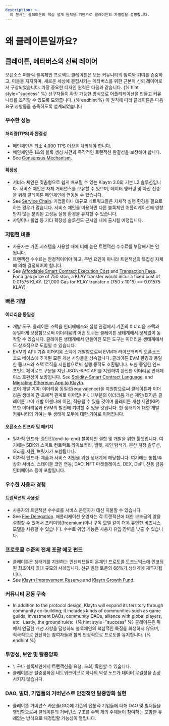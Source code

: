 ```yaml
---
description: >-
  이 문서는 클레이튼의 핵심 설계 원칙을 기반으로 클레이튼의 차별점을 설명합니다.
---
```


# 왜 클레이튼일까요?<a id="why-klaytn"></a>

## 클레이튼, 메타버스의 신뢰 레이어<a id="klaytn-as-a-trust-layer-of-metaverse"></a>
​오픈소스 퍼블릭 블록체인 프로젝트 클레이튼은 모든 커뮤니티의 참여와 기여를 존중하고, 이들을 지지하며, 새로운 세상에 결집시키는 메타버스를 위한 근본적 신뢰 레이어로서 구상되었습니다. 가장 중요한 디자인 원칙은 다음과 같습니다.
{% hint style="success" %}
선구자들이 확장 가능한 방식으로 어플리케이션을 만들고 커뮤니티를 조직할 수 있도록 도와줍니다.
{% endhint %}
​이 원칙에 따라 클레이튼은 다음 요구 사항들을 충족하도록 설계되었습니다​
### 우수한 성능<a id="high-performance"></a>
#### 처리량(TPS)과 완결성<a id="throughput-and-finality"></a>
- 메인체인은 최소 4,000 TPS 이상을 처리해야 합니다.
- 메인체인은 1초의 블록 생성 시간과 즉각적인 트랜잭션 완결성을 보장해야 합니다.
- See [Consensus Mechanism][]. ​
#### 확장성 <a id="scalability"></a>
- 서비스 체인은 맞춤형으로 쉽게 배포될 수 있는 Klaytn 2.0의 기본 L2 솔루션입니다. 서비스 체인은 자체 거버넌스를 보유할 수 있으며, 데이터 앵커링 및 자산 전송을 위해 클레이튼 메인체인에 연동될 수 있습니다.
- See [Service Chain][]. 기업들이나 대규모 네트워크들은 자체적 실행 환경을 필요로 하는 경우가 많습니다. 서비스 체인을 이용하면 다른 블록체인 어플리케이션에 영향 받지 않는 분리된 고성능 실행 환경을 유지할 수 있습니다.
- 샤딩이나 롤업 등 기타 확장성 솔루션도 근시일 내에 출시될 예정입니다. ​
### 저렴한 비용  <a id="low-cost"></a>
- 사용자는 기존 시스템을 사용할 때에 비해 높은 트랜잭션 수수료를 부담해서는 안 됩니다.
- 트랜잭션 수수료는 안정적이어야 하고, 주변 요인이 아니라 트랜잭션의 복잡성 자체에 의해 결정되어야 합니다.
- See [Affordable Smart Contract Execution Cost][] and [Transaction Fees][]. For a gas price of 750 ston, a KLAY transfer would incur a fixed cost of 0.01575 KLAY. (21,000 Gas for KLAY transfer x (750 x 10^9) == 0.01575 KLAY) ​
### 빠른 개발<a id="rapid-development"></a>
#### 이더리움 동일성<a id="ethereum-compatibility"></a>
- 개발 도구: 클레이튼 스택을 인터페에스와 실행 관점에서 기존의 이더리움 스택과 동일하게 보장함으로써 이더리움의 어떤 도구든 클레이튼 생태계에서 문제없이 동작할 수 있습니다. 클레이튼 생태계에서 만들어진 모든 도구는 이더리움 생태계에서도 상호적으로 도입될 수 있습니다.
- EVM과 API: 기존 이더리움 스택에 개발함으로써 EVM과 라이브러리의 오픈소스 코드 베이스에 추가된 모든 개선 사항들을 상속합니다. 클레이튼 EVM 환경과 동일한 옵코드와 스택 로직을 지원함으로써 실행 동작도 호환됩니다. 또한 동일한 엔드포인트 페이로드 구문을 지닌 JSON-RPC API를 지원하여 완전한 이더리움 인터페이스 호환성이 보장됩니다. See [Solidity-Smart Contract Language][], and [Migrating Ethereum App to Klaytn][].
- 코어 개발 기여: 이더리움 동일성(equivalence)을 지원함으로써 클레이튼과 이더리움 생태계 간 호혜적 관계로 이어집니다. 대부분의 이더리움 개선 제안(EIP)은 클레이튼 코어 개발 어젠다에 이전, 적용될 수 있을 것이며 클레이튼 개선 제안(KIP) 또한 이더리움과 EVM의 발전에 기여할 수 있을 것입니다. 한 생태계에 대한 개발 커뮤니티의 기여는 두 생태계 모두에 대한 기여로 이어집니다. ​
#### 오픈소스 인프라 및 패키지<a id="open-source-infrastructure-and-package"></a>
- 일차적 인프라: 종단간(end-to-end) 블록체인 결합 및 개발을 위한 툴셋입니다. 여기에는 SDK와 스마트 컨트랙트 라이브러리, 월렛, 체인 탐색기, 분산 저장 솔루션, 오라클 지원, 브릿지가 포함됩니다.
- 이차적 인프라: 제품과 서비스 지원을 위한 생태계에 해당합니다. 여기에는 통합/추상화 서비스, 스테이블 코인 연동, DAO, NFT 마켓플레이스, DEX, DeFi, 전통 금융 인터페이스 등이 포함됩니다. ​
### 우수한 사용자 경험<a id="enhanced-user-experience"></a>
#### 트랜잭션의 사용성 <a id="usability-in-transaction"></a>
- 사용자의 트랜잭션 수수료를 서비스 운영자가 대신 지불할 수 있습니다.
- See [Fee Delegation][]. 애플리케이션 운영자는 각 트랜잭션에 대한 보조금의 양을 설정할 수 있어서 프리미엄(freemium)이나 구독 모델 같이 더욱 유연한 비즈니스 모델을 사용할 수 있습니다. 수수료 위임 기능은 사용자 유입 장벽을 낮출 수 있습니다. ​ ​
### 프로토콜 수준의 전체 포괄 에코 펀드<a id="contribution-reward"></a>
- 클레이튼은 생태계를 지원하는 인센티브들이 온체인 프로토콜 토크노믹스에 인코딩된 최초이자 최대 규모의 사례입니다. 신규 발행 토큰의 66%가 생태계에 재투자됩니다.
- See [Klaytn Improvement Reserve][] and [Klaytn Growth Fund][]. ​ ​
### 커뮤니티 공동 구축<a id="community-co-building"></a>
- In addition to the protocol design, Klaytn will expand its territory through community co-building; it includes kinds of communities such as game guilds, investment DAOs, community DAOs, alliance with global players, etc. ​ Lastly, the ground rules: ​
{% hint style="success" %}
클레이튼은 위에서 언급한 개선 사항을 달성하되 블록체인의 핵심적인 특징을 희생하지 않으며, 적극적으로 헌신하는 참여자들과 함께 안정적으로 프로토콜 유지합니다.
{% endhint %}

### 투명성, 보안 및 탈중앙화<a id="transparency-security-and-decentralization"></a>
- 누구나 블록체인에서 트랜잭션을 요청, 조회, 확인할 수 있습니다.
- 클레이튼은 탈중앙화된 네트워크이므로 하나의 악성 노드가 데이터 무결성을 손상시키지 않습니다. ​
### DAO, 빌더, 기업들의 거버넌스로 안정적인 탈중앙화 실현<a id="governance-by-trusted-entities"></a>
- 클레이튼 거버넌스 카운슬(GC)에 기존의 전통적 기업들에 더해 DAO 및 빌더들을 영입함으로써 클레이튼의 거버넌스 구조를 수백 개의 주체들이 참여하는 포함한 유례없는 방식으로 재정립할 가능성이 열립니다.

[Consensus Mechanism]: design/consensus-mechanism.md
[Affordable Smart Contract Execution Cost]: design/computation/klaytn-smart-contract.md#affordable-smart-contract-execution-cost
[Transaction Fees]: design/transaction-fees/transaction-fees.md
[Fee Delegation]: design/transactions/README.md#fee-delegation
[Service Chain]: scaling-solutions.md#service-chain
[Solidity-Smart Contract Language]: ../smart-contract/solidity-smart-contract-language.md
[Migrating Ethereum App to Klaytn]: ../dapp/tutorials/migrating-ethereum-app-to-klaytn.md
[Klaytn Improvement Reserve]: design/token-economy.md#klaytn-improvement-reserve
[Klaytn Growth Fund]: design/token-economy.md#klaytn-growth-fund
